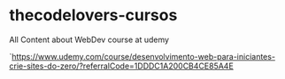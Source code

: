 # thecodelovers-cursos
All Content about WebDev course at udemy

`https://www.udemy.com/course/desenvolvimento-web-para-iniciantes-crie-sites-do-zero/?referralCode=1DDDC1A200CB4CE85A4E
